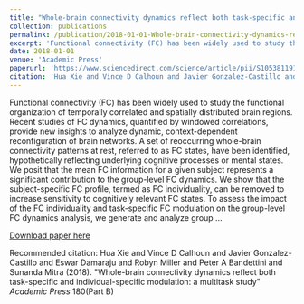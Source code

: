 ```yaml
---
title: "Whole-brain connectivity dynamics reflect both task-specific and individual-specific modulation: a multitask study"
collection: publications
permalink: /publication/2018-01-01-Whole-brain-connectivity-dynamics-reflect-both-task-specific-and-individual
excerpt: 'Functional connectivity (FC) has been widely used to study the functional organization of temporally correlated and spatially distributed brain regions. Recent studies of FC dynamics, quantified by windowed correlations, provide new insights to analyze dynamic, context-dependent reconfiguration of brain networks. A set of reoccurring whole-brain connectivity patterns at rest, referred to as FC states, have been identified, hypothetically reflecting underlying cognitive processes or mental states. We posit that the mean FC information for a given subject represents a significant contribution to the group-level FC dynamics. We show that the subject-specific FC profile, termed as FC individuality, can be removed to increase sensitivity to cognitively relevant FC states. To assess the impact of the FC individuality and task-specific FC modulation on the group-level FC dynamics analysis, we generate and analyze group …'
date: 2018-01-01
venue: 'Academic Press'
paperurl: 'https://www.sciencedirect.com/science/article/pii/S1053811917304494'
citation: 'Hua Xie and Vince D Calhoun and Javier Gonzalez-Castillo and Eswar Damaraju and Robyn Miller and Peter A Bandettini and Sunanda Mitra (2018). &quot;Whole-brain connectivity dynamics reflect both task-specific and individual-specific modulation: a multitask study&quot; <i>Academic Press</i> 180(Part B)'
---
```

Functional connectivity (FC) has been widely used to study the functional organization of temporally correlated and spatially distributed brain regions. Recent studies of FC dynamics, quantified by windowed correlations, provide new insights to analyze dynamic, context-dependent reconfiguration of brain networks. A set of reoccurring whole-brain connectivity patterns at rest, referred to as FC states, have been identified, hypothetically reflecting underlying cognitive processes or mental states. We posit that the mean FC information for a given subject represents a significant contribution to the group-level FC dynamics. We show that the subject-specific FC profile, termed as FC individuality, can be removed to increase sensitivity to cognitively relevant FC states. To assess the impact of the FC individuality and task-specific FC modulation on the group-level FC dynamics analysis, we generate and analyze group …

[Download paper here](https://www.sciencedirect.com/science/article/pii/S1053811917304494)

Recommended citation: Hua Xie and Vince D Calhoun and Javier Gonzalez-Castillo and Eswar Damaraju and Robyn Miller and Peter A Bandettini and Sunanda Mitra (2018). "Whole-brain connectivity dynamics reflect both task-specific and individual-specific modulation: a multitask study" <i>Academic Press</i> 180(Part B)